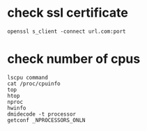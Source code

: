 # check ssl certificate
```
openssl s_client -connect url.com:port
```

# check number of cpus

```
lscpu command
cat /proc/cpuinfo
top
htop
nproc
hwinfo
dmidecode -t processor
getconf _NPROCESSORS_ONLN
```

